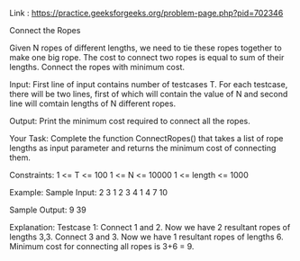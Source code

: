 Link : https://practice.geeksforgeeks.org/problem-page.php?pid=702346

Connect the Ropes

Given N ropes of different lengths, we need to tie these ropes together to make one big rope. The cost to connect two ropes is equal to sum of their lengths. Connect the ropes with minimum cost.

Input:
First line of input contains number of testcases T. For each testcase, there will be two lines, first of which will contain the value of N and second line will comtain lengths of N different ropes.

Output:
Print the minimum cost required to connect all the ropes.

Your Task:
Complete the function ConnectRopes() that takes a list of rope lengths as input parameter and returns the minimum cost of connecting them.

Constraints: 
1 <= T <= 100
1 <= N <= 10000
1 <= length <= 1000

Example:
Sample Input:
2
3
1 2 3 
4
1 4 7 10

Sample Output:
9
39

Explanation:
Testcase 1:
Connect 1 and 2. Now we have 2 resultant ropes of lengths 3,3.
Connect 3 and 3. Now we have 1 resultant ropes of lengths 6.
Minimum cost for connecting all ropes is 3+6 = 9.


